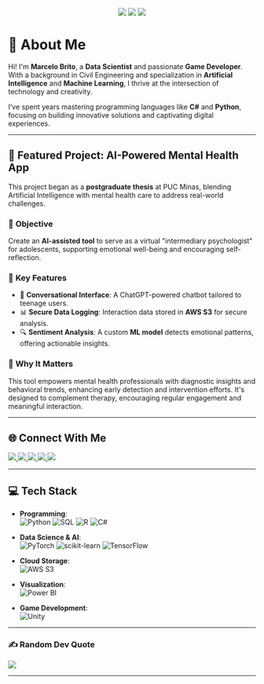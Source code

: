 <p align="center">
  <img src="https://img.shields.io/badge/Unity-grey"> 
  <img src="https://img.shields.io/badge/Game%20Development-blue"> 
  <img src="https://img.shields.io/badge/Artificial%20Intelligence-red"> 
</p>

# 🧔 About Me
Hi! I'm **Marcelo Brito**, a **Data Scientist** and passionate **Game Developer**. With a background in Civil Engineering and specialization in **Artificial Intelligence** and **Machine Learning**, I thrive at the intersection of technology and creativity.

I’ve spent years mastering programming languages like **C#** and **Python**, focusing on building innovative solutions and captivating digital experiences.

---

## 🌟 Featured Project: AI-Powered Mental Health App  
This project began as a **postgraduate thesis** at PUC Minas, blending Artificial Intelligence with mental health care to address real-world challenges.

### 📌 **Objective**  
Create an **AI-assisted tool** to serve as a virtual "intermediary psychologist" for adolescents, supporting emotional well-being and encouraging self-reflection.

### 🚀 **Key Features**
- 💬 **Conversational Interface**: A ChatGPT-powered chatbot tailored to teenage users.  
- 📊 **Secure Data Logging**: Interaction data stored in **AWS S3** for secure analysis.  
- 🔍 **Sentiment Analysis**: A custom **ML model** detects emotional patterns, offering actionable insights.  

### 🌈 **Why It Matters**  
This tool empowers mental health professionals with diagnostic insights and behavioral trends, enhancing early detection and intervention efforts. It's designed to complement therapy, encouraging regular engagement and meaningful interaction.

---

## 🌐 Connect With Me
<p>
  <a href="https://twitter.com/celu_games" target="_blank">
    <img src="https://img.shields.io/badge/Twitter-1DA1F2?style=for-the-badge&logo=twitter&logoColor=white">
  </a>
  
  <a href="https://www.youtube.com/channel/UCvjn1p6Pny3f2StiLvwR2Cw" target="_blank">
    <img src="https://img.shields.io/badge/YouTube-FF0000?style=for-the-badge&logo=youtube&logoColor=white">
  </a>
  <a href="https://instagram.com/m_brito93" target="_blank">
    <img src="https://img.shields.io/badge/Instagram-E4405F?style=for-the-badge&logo=instagram&logoColor=white">
  </a>
  <a href="mailto:marcelobrito.py@gmail.com">
    <img src="https://img.shields.io/badge/Gmail-D14836?style=for-the-badge&logo=gmail&logoColor=white">
  </a>
  <a href="https://www.linkedin.com/in/marcelo-b-morais-9a0523280/" target="_blank">
    <img src="https://img.shields.io/badge/LinkedIn-0077B5?style=for-the-badge&logo=linkedin&logoColor=white">
  </a>
</p>

---

## 💻 Tech Stack

- **Programming**:  
  ![Python](https://img.shields.io/badge/python-3670A0?style=for-the-badge&logo=python&logoColor=ffdd54) 
  ![SQL](https://img.shields.io/badge/SQL-%2300f.svg?style=for-the-badge&logo=SQL&logoColor=white) 
  ![R](https://img.shields.io/badge/r-%23276DC3.svg?style=for-the-badge&logo=r&logoColor=white)
  ![C#](https://img.shields.io/badge/C%23-%23239120.svg?style=for-the-badge&logo=c-sharp&logoColor=white) 


- **Data Science & AI**:  
  ![PyTorch](https://img.shields.io/badge/PyTorch-%23EE4C2C.svg?style=for-the-badge&logo=PyTorch&logoColor=white) 
  ![scikit-learn](https://img.shields.io/badge/scikit--learn-%23F7931E.svg?style=for-the-badge&logo=scikit-learn&logoColor=white) 
  ![TensorFlow](https://img.shields.io/badge/TensorFlow-%23FF6F00.svg?style=for-the-badge&logo=TensorFlow&logoColor=white) 

- **Cloud Storage**:  
  ![AWS S3](https://img.shields.io/badge/AWS%20S3-%23FF9900.svg?style=for-the-badge&logo=amazon-aws&logoColor=white)

- **Visualization**:  
  ![Power BI](https://img.shields.io/badge/Power%20BI-%23FF9F00.svg?style=for-the-badge&logo=PowerBI&logoColor=white)

- **Game Development**:  
  ![Unity](https://img.shields.io/badge/Unity-%2320232a.svg?style=for-the-badge&logo=unity&logoColor=white) 

---

### ✍️ Random Dev Quote
![](https://quotes-github-readme.vercel.app/api?type=horizontal&theme=dark)

---
